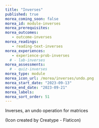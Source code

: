 ```yaml
---
title: "Inverses"
published: true
morea_coming_soon: false
morea_id: module-inverses
morea_prerequisites:
morea_outcomes:
   - outcome-inverses
morea_readings:
   - reading-text-inverses
morea_experiences:
   - experience-prob-inverses
  # - lab-inverses
morea_assessments:
  # - quiz-inverses
morea_type: module
morea_icon_url: /morea/inverses/undo.png
morea_start_date: "2023-09-13"
morea_end_date: "2023-09-21"
morea_labels:
morea_sort_order: 51
---
```


Inverses, an undo operation for matrices

(Icon created by Creatype - Flaticon)
